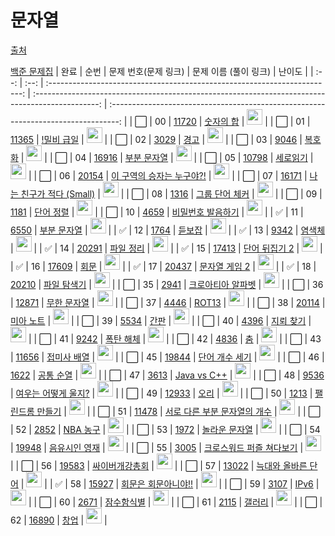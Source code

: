 <h1>문자열</h1>

[출처](https://github.com/tony9402/baekjoon/blob/main/string/README.md?plain=1)

[백준 문제집](https://www.acmicpc.net/workbook/view/7276)
| 완료 | 순번 | 문제 번호(문제 링크) | 문제 이름 (풀이 링크) | 난이도 |
| :--: | :--: | :-----------------------------------------------------------------------: | :----------------------------------------------------------------------------------------------: | :--------------------------------------------------------------------------------: |
| ⬜️ | 00 | <a href="https://www.acmicpc.net/problem/11720" target="_blank">11720</a> | <a href="../solution/11720.js" target="_blank">숫자의 합</a> | <img height="25px" width="25px" src="https://static.solved.ac/tier_small/2.svg"/> |
| ⬜️ | 01 | <a href="https://www.acmicpc.net/problem/11365" target="_blank">11365</a> | <a href="../solution/11365.js" target="_blank">!밀비 급일</a> | <img height="25px" width="25px" src="https://static.solved.ac/tier_small/2.svg"/> |
| ⬜️ | 02 | <a href="https://www.acmicpc.net/problem/3029" target="_blank">3029</a> | <a href="../solution/3029.js" target="_blank">경고</a> | <img height="25px" width="25px" src="https://static.solved.ac/tier_small/3.svg"/> |
| ⬜️ | 03 | <a href="https://www.acmicpc.net/problem/9046" target="_blank">9046</a> | <a href="../solution/9046.js" target="_blank">복호화</a> | <img height="25px" width="25px" src="https://static.solved.ac/tier_small/4.svg"/> |
| ⬜️ | 04 | <a href="https://www.acmicpc.net/problem/16916" target="_blank">16916</a> | <a href="../solution/16916.js" target="_blank">부분 문자열</a> | <img height="25px" width="25px" src="https://static.solved.ac/tier_small/4.svg"/> |
| ⬜️ | 05 | <a href="https://www.acmicpc.net/problem/10798" target="_blank">10798</a> | <a href="../solution/10798.js" target="_blank">세로읽기</a> | <img height="25px" width="25px" src="https://static.solved.ac/tier_small/5.svg"/> |
| ⬜️ | 06 | <a href="https://www.acmicpc.net/problem/20154" target="_blank">20154</a> | <a href="../solution/20154.js" target="_blank">이 구역의 승자는 누구야?!</a> | <img height="25px" width="25px" src="https://static.solved.ac/tier_small/5.svg"/> |
| ⬜️ | 07 | <a href="https://www.acmicpc.net/problem/16171" target="_blank">16171</a> | <a href="../solution/16171.js" target="_blank">나는 친구가 적다 (Small)</a> | <img height="25px" width="25px" src="https://static.solved.ac/tier_small/5.svg"/> |
| ⬜️ | 08 | <a href="https://www.acmicpc.net/problem/1316" target="_blank">1316</a> | <a href="../solution/1316.js" target="_blank">그룹 단어 체커</a> | <img height="25px" width="25px" src="https://static.solved.ac/tier_small/6.svg"/> |
| ⬜️ | 09 | <a href="https://www.acmicpc.net/problem/1181" target="_blank">1181</a> | <a href="../solution/1181.js" target="_blank">단어 정렬</a> | <img height="25px" width="25px" src="https://static.solved.ac/tier_small/6.svg"/> |
| ⬜️ | 10 | <a href="https://www.acmicpc.net/problem/4659" target="_blank">4659</a> | <a href="../solution/4659.js" target="_blank">비밀번호 발음하기</a> | <img height="25px" width="25px" src="https://static.solved.ac/tier_small/6.svg"/> |
| ✅ | 11 | <a href="https://www.acmicpc.net/problem/6550" target="_blank">6550</a> | <a href="../solution/6550.js" target="_blank">부분 문자열</a> | <img height="25px" width="25px" src="https://static.solved.ac/tier_small/6.svg"/> |
| ✅ | 12 | <a href="https://www.acmicpc.net/problem/1764" target="_blank">1764</a> | <a href="../solution/1764.js" target="_blank">듣보잡</a> | <img height="25px" width="25px" src="https://static.solved.ac/tier_small/7.svg"/> |
| ✅ | 13 | <a href="https://www.acmicpc.net/problem/9342" target="_blank">9342</a> | <a href="../solution/9342.js" target="_blank">염색체</a> | <img height="25px" width="25px" src="https://static.solved.ac/tier_small/8.svg"/> |
| ✅ | 14 | <a href="https://www.acmicpc.net/problem/20291" target="_blank">20291</a> | <a href="../solution/20291.js" target="_blank">파일 정리</a> | <img height="25px" width="25px" src="https://static.solved.ac/tier_small/8.svg"/> |
| ✅ | 15 | <a href="https://www.acmicpc.net/problem/17413" target="_blank">17413</a> | <a href="../solution/17413.js" target="_blank">단어 뒤집기 2</a> | <img height="25px" width="25px" src="https://static.solved.ac/tier_small/8.svg"/> |
| ✅ | 16 | <a href="https://www.acmicpc.net/problem/17609" target="_blank">17609</a> | <a href="../solution/17609.js" target="_blank">회문</a> | <img height="25px" width="25px" src="https://static.solved.ac/tier_small/11.svg"/> |
| ✅ | 17 | <a href="https://www.acmicpc.net/problem/20437" target="_blank">20437</a> | <a href="../solution/20437.js" target="_blank">문자열 게임 2</a> | <img height="25px" width="25px" src="https://static.solved.ac/tier_small/11.svg"/> |
| ✅ | 18 | <a href="https://www.acmicpc.net/problem/20210" target="_blank">20210</a> | <a href="../solution/20210.js" target="_blank">파일 탐색기</a> | <img height="25px" width="25px" src="https://static.solved.ac/tier_small/14.svg"/> |
| ⬜️ | 35 | <a href="https://www.acmicpc.net/problem/2941" target="_blank">2941</a> | <a href="../solution/2941.js" target="_blank">크로아티아 알파벳</a> | <img height="25px" width="25px" src="https://static.solved.ac/tier_small/6.svg"/> |
| ⬜️ | 36 | <a href="https://www.acmicpc.net/problem/12871" target="_blank">12871</a> | <a href="../solution/12871.js" target="_blank">무한 문자열</a> | <img height="25px" width="25px" src="https://static.solved.ac/tier_small/6.svg"/> |
| ⬜️ | 37 | <a href="https://www.acmicpc.net/problem/4446" target="_blank">4446</a> | <a href="../solution/4446.js" target="_blank">ROT13</a> | <img height="25px" width="25px" src="https://static.solved.ac/tier_small/6.svg"/> |
| ⬜️ | 38 | <a href="https://www.acmicpc.net/problem/20114" target="_blank">20114</a> | <a href="../solution/20114.js" target="_blank">미아 노트</a> | <img height="25px" width="25px" src="https://static.solved.ac/tier_small/6.svg"/> |
| ⬜️ | 39 | <a href="https://www.acmicpc.net/problem/5534" target="_blank">5534</a> | <a href="../solution/5534.js" target="_blank">간판</a> | <img height="25px" width="25px" src="https://static.solved.ac/tier_small/7.svg"/> |
| ⬜️ | 40 | <a href="https://www.acmicpc.net/problem/4396" target="_blank">4396</a> | <a href="../solution/4396.js" target="_blank">지뢰 찾기</a> | <img height="25px" width="25px" src="https://static.solved.ac/tier_small/7.svg"/> |
| ⬜️ | 41 | <a href="https://www.acmicpc.net/problem/9242" target="_blank">9242</a> | <a href="../solution/9242.js" target="_blank">폭탄 해체</a> | <img height="25px" width="25px" src="https://static.solved.ac/tier_small/7.svg"/> |
| ⬜️ | 42 | <a href="https://www.acmicpc.net/problem/4836" target="_blank">4836</a> | <a href="../solution/4836.js" target="_blank">춤</a> | <img height="25px" width="25px" src="https://static.solved.ac/tier_small/7.svg"/> |
| ⬜️ | 43 | <a href="https://www.acmicpc.net/problem/11656" target="_blank">11656</a> | <a href="../solution/11656.js" target="_blank">접미사 배열</a> | <img height="25px" width="25px" src="https://static.solved.ac/tier_small/7.svg"/> |
| ⬜️ | 45 | <a href="https://www.acmicpc.net/problem/19844" target="_blank">19844</a> | <a href="../solution/19844.js" target="_blank">단어 개수 세기</a> | <img height="25px" width="25px" src="https://static.solved.ac/tier_small/7.svg"/> |
| ⬜️ | 46 | <a href="https://www.acmicpc.net/problem/1622" target="_blank">1622</a> | <a href="../solution/1622.js" target="_blank">공통 순열</a> | <img height="25px" width="25px" src="https://static.solved.ac/tier_small/7.svg"/> |
| ⬜️ | 47 | <a href="https://www.acmicpc.net/problem/3613" target="_blank">3613</a> | <a href="../solution/3613.js" target="_blank">Java vs C++</a> | <img height="25px" width="25px" src="https://static.solved.ac/tier_small/8.svg"/> |
| ⬜️ | 48 | <a href="https://www.acmicpc.net/problem/9536" target="_blank">9536</a> | <a href="../solution/9536.js" target="_blank">여우는 어떻게 울지?</a> | <img height="25px" width="25px" src="https://static.solved.ac/tier_small/8.svg"/> |
| ⬜️ | 49 | <a href="https://www.acmicpc.net/problem/12933" target="_blank">12933</a> | <a href="../solution/12933.js" target="_blank">오리</a> | <img height="25px" width="25px" src="https://static.solved.ac/tier_small/8.svg"/> |
| ⬜️ | 50 | <a href="https://www.acmicpc.net/problem/1213" target="_blank">1213</a> | <a href="../solution/1213.js" target="_blank">팰린드롬 만들기</a> | <img height="25px" width="25px" src="https://static.solved.ac/tier_small/8.svg"/> |
| ⬜️ | 51 | <a href="https://www.acmicpc.net/problem/11478" target="_blank">11478</a> | <a href="../solution/11478.js" target="_blank">서로 다른 부분 문자열의 개수</a> | <img height="25px" width="25px" src="https://static.solved.ac/tier_small/8.svg"/> |
| ⬜️ | 52 | <a href="https://www.acmicpc.net/problem/2852" target="_blank">2852</a> | <a href="../solution/2852.js" target="_blank">NBA 농구</a> | <img height="25px" width="25px" src="https://static.solved.ac/tier_small/8.svg"/> |
| ⬜️ | 53 | <a href="https://www.acmicpc.net/problem/1972" target="_blank">1972</a> | <a href="../solution/1972.js" target="_blank">놀라운 문자열</a> | <img height="25px" width="25px" src="https://static.solved.ac/tier_small/8.svg"/> |
| ⬜️ | 54 | <a href="https://www.acmicpc.net/problem/19948" target="_blank">19948</a> | <a href="../solution/19948.js" target="_blank">음유시인 영재</a> | <img height="25px" width="25px" src="https://static.solved.ac/tier_small/8.svg"/> |
| ⬜️ | 55 | <a href="https://www.acmicpc.net/problem/3005" target="_blank">3005</a> | <a href="../solution/3005.js" target="_blank">크로스워드 퍼즐 쳐다보기</a> | <img height="25px" width="25px" src="https://static.solved.ac/tier_small/9.svg"/> |
| ⬜️ | 56 | <a href="https://www.acmicpc.net/problem/19583" target="_blank">19583</a> | <a href="../solution/19583.js" target="_blank">싸이버개강총회</a> | <img height="25px" width="25px" src="https://static.solved.ac/tier_small/9.svg"/> |
| ⬜️ | 57 | <a href="https://www.acmicpc.net/problem/13022" target="_blank">13022</a> | <a href="../solution/13022.js" target="_blank">늑대와 올바른 단어</a> | <img height="25px" width="25px" src="https://static.solved.ac/tier_small/9.svg"/> |
| ✅ | 58 | <a href="https://www.acmicpc.net/problem/15927" target="_blank">15927</a> | <a href="../solution/15927.js" target="_blank">회문은 회문아니야!!</a> | <img height="25px" width="25px" src="https://static.solved.ac/tier_small/11.svg"/> |
| ⬜️ | 59 | <a href="https://www.acmicpc.net/problem/3107" target="_blank">3107</a> | <a href="../solution/3107.js" target="_blank">IPv6</a> | <img height="25px" width="25px" src="https://static.solved.ac/tier_small/11.svg"/> |
| ⬜️ | 60 | <a href="https://www.acmicpc.net/problem/2671" target="_blank">2671</a> | <a href="../solution/2671.js" target="_blank">잠수함식별</a> | <img height="25px" width="25px" src="https://static.solved.ac/tier_small/11.svg"/> |
| ⬜️ | 61 | <a href="https://www.acmicpc.net/problem/2115" target="_blank">2115</a> | <a href="../solution/2115.js" target="_blank">갤러리</a> | <img height="25px" width="25px" src="https://static.solved.ac/tier_small/11.svg"/> |
| ⬜️ | 62 | <a href="https://www.acmicpc.net/problem/16890" target="_blank">16890</a> | <a href="../solution/16890.js" target="_blank">창업</a> | <img height="25px" width="25px" src="https://static.solved.ac/tier_small/15.svg"/> |
